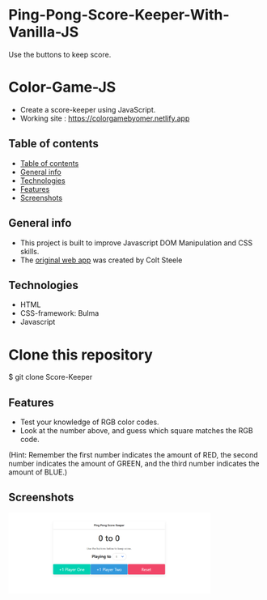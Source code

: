 # Ping-Pong-Score-Keeper-With-Vanilla-JS

Use the buttons to keep score.

# Color-Game-JS

- Create a score-keeper using JavaScript.
- Working site : https://colorgamebyomer.netlify.app

## Table of contents

- [Table of contents](#table-of-contents)
- [General info](#general-info)
- [Technologies](#technologies)
- [Features](#features)
- [Screenshots](#screenshots)

## General info

- This project is built to improve Javascript DOM Manipulation and CSS skills.
- The [original web app](https://www.udemy.com/the-web-developer-bootcamp) was created by Colt Steele

## Technologies

- HTML
- CSS-framework: Bulma
- Javascript

# Clone this repository

\$ git clone Score-Keeper

## Features

- Test your knowledge of RGB color codes.
- Look at the number above, and guess which square matches the RGB code.

(Hint: Remember the first number indicates the amount of RED, the second number indicates the amount of GREEN, and the third number indicates the amount of BLUE.)

## Screenshots

<img src="score-keeper.png" width="400" />
<br/>
